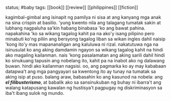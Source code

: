 status; #baby 
tags: [[book]] [[review]] [[philippines]] [[fiction]] 

kagimbal-gimbal ang isinapit ng pamilya ni sisa at ang kanyang mga anak na sina crispin at basilio. 'yung kwento nila ang talagang tumatak sakin at lubhang nagpaluha sa'kin habang binabasa 'ko ang bawat pahina. napakahina 'ko sa wikang tagalog kahit pa na ako'y isang pilipino pero minabuti ko'ng piliin ang bersyong tagalog liban sa wikan ingles dahil naisip 'kong ito'y mas mapananaligan ang kaluluwa ni rizal. nakatutuwa nga na isinusulat ko ang aking damdamin ngayon sa wikang tagalog kahit na hindi ako magaling kailanman. nais 'kong pasalamatan ang aking sarili dahil hindi ko sinukuang tapusin ang nobelang ito, kahit pa na inabot ako ng dalawang buwan. hindi ako kailanman nagsisi. oo, ang pagmarka ko ay may kababaan datapwa't ang mga pangyayari sa kwentong ito ay tunay na tumatak sa aking isip at puso. balang araw, babasahin ko ang kasunod na nobela: ang ***el filibusterismo***, at babalik ako sa sansinukuban ng buhay ni ibarra't ang walang katapusang kawalan ng hustisya't pagpugay ng diskriminasyon sa iba't ibang sulok ng mundo.